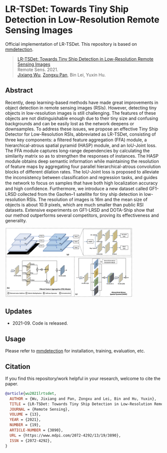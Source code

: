# LR-TSDet: Towards Tiny Ship Detection in Low-Resolution Remote Sensing Images
Official implementation of LR-TSDet. This repository is based on [mmdetection](https://github.com/open-mmlab/mmdetection).

>   [LR-TSDet: Towards Tiny Ship Detection in Low-Resolution Remote Sensing Images](https://www.mdpi.com/2072-4292/13/19/3890) \
> Remote Sens. 2021. \
>   [Jixiang Wu](http://lausen-ng.github.io/), [Zongxu Pan](http://people.ucas.ac.cn/~panzx), Bin Lei, Yuxin Hu.

## Abstract

Recently, deep learning-based methods have made great improvements in object detection in remote sensing images (RSIs). However, detecting tiny objects in low-resolution images is still challenging. The features of these objects are not distinguishable enough due to their tiny size and confusing backgrounds and can be easily lost as the network deepens or downsamples. To address these issues, we propose an effective Tiny Ship Detector for Low-Resolution RSIs, abbreviated as LR-TSDet, consisting of three key components: a ﬁltered feature aggregation (FFA) module, a hierarchical-atrous spatial pyramid (HASP) module, and an IoU-Joint loss. The FFA module captures long-range dependencies by calculating the similarity matrix so as to strengthen the responses of instances. The HASP module obtains deep semantic information while maintaining the resolution of feature maps by aggregating four parallel hierarchical-atrous convolution blocks of different dilation rates. The IoU-Joint loss is proposed to alleviate the inconsistency between classiﬁcation and regression tasks, and guides the network to focus on samples that have both high localization accuracy and high conﬁdence. Furthermore, we introduce a new dataset called GF1-LRSD collected from the Gaofen–1 satellite for tiny ship detection in low-resolution RSIs. The resolution of images is 16m and the mean size of objects is about 10.9 pixels, which are much smaller than public RSI datasets. Extensive experiments on GF1-LRSD and DOTA-Ship show that our method outperforms several competitors, proving its effectiveness and generality.

<img src="./framework.png" alt="framework" style="zoom:40%;" />

## Updates

-   2021-09. Code is released.

## Usage

Please refer to [mmdetection](https://github.com/open-mmlab/mmdetection) for installation, training, evaluation, etc.

## Citation

If you find this repository/work helpful in your research, welcome to cite the paper.

```bibtex
@article{wu2021lrtsdet,
  AUTHOR = {Wu, Jixiang and Pan, Zongxu and Lei, Bin and Hu, Yuxin},
  TITLE = {LR-TSDet: Towards Tiny Ship Detection in Low-Resolution Remote Sensing Images},
  JOURNAL = {Remote Sensing},
  VOLUME = {13},
  YEAR = {2021},
  NUMBER = {19},
  ARTICLE-NUMBER = {3890},
  URL = {https://www.mdpi.com/2072-4292/13/19/3890},
  ISSN = {2072-4292},
}
```

